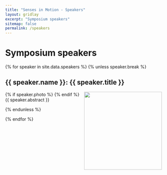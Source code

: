 ```yaml
---
title: "Senses in Motion - Speakers"
layout: gridlay
excerpt: "Symposium speakers"
sitemap: false
permalink: /speakers
---
```

# Symposium speakers
<div class="row">
  {% for speaker in site.data.speakers %}
  {% unless speaker.break %}
  <div class="col-sm-12">
  <h2 id="{{ speaker.name }}">
  {{ speaker.name }}: {{ speaker.title }}
  </h2>
  <p>
  {% if speaker.photo %}
  <img src="{{ site.url }}{{ site.baseurl }}/images/speakers/{{ speaker.photo }}" style="width: 250px; float: right">
  {% endif %}
  {{ speaker.abstract }}
  </p>
  </div>
  {% endunless %}

  {% endfor %}

</div>

